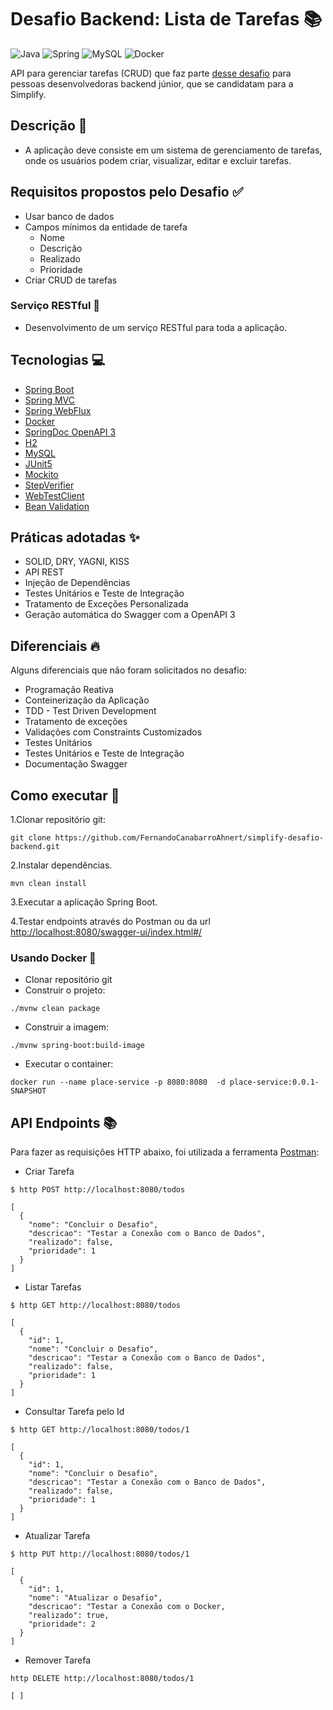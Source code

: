 # Desafio Backend: Lista de Tarefas 📚

![Java](https://img.shields.io/badge/java-%23ED8B00.svg?style=for-the-badge&logo=openjdk&logoColor=white)
![Spring](https://img.shields.io/badge/spring-%236DB33F.svg?style=for-the-badge&logo=spring&logoColor=white)
![MySQL](https://img.shields.io/badge/mysql-4479A1.svg?style=for-the-badge&logo=mysql&logoColor=white)
![Docker](https://img.shields.io/badge/Docker-2496ED?style=for-the-badge&logo=docker&logoColor=white)

API para gerenciar tarefas (CRUD) que faz parte [desse desafio](https://github.com/simplify-liferay/desafio-junior-backend-simplify) para pessoas desenvolvedoras backend júnior, que se candidatam para a Simplify.

## Descrição 🤔
- A aplicação deve consiste em um sistema de gerenciamento de tarefas, onde os usuários podem criar, visualizar, editar e excluir tarefas.

## Requisitos propostos pelo Desafio ✅
- Usar banco de dados
- Campos mínimos da entidade de tarefa
    - Nome
    - Descrição
    - Realizado
    - Prioridade
- Criar CRUD de tarefas

### Serviço RESTful 🚀

* Desenvolvimento de um serviço RESTful para toda a aplicação.

## Tecnologias 💻
 
- [Spring Boot](https://spring.io/projects/spring-boot)
- [Spring MVC](https://docs.spring.io/spring-framework/reference/web/webmvc.html)
- [Spring WebFlux](https://docs.spring.io/spring-framework/reference/web/webflux.html)
- [Docker](https://www.docker.com/)
- [SpringDoc OpenAPI 3](https://springdoc.org/v2/#spring-webflux-support)
- [H2](https://www.baeldung.com/spring-boot-h2-database)
- [MySQL](https://www.mysql.com/)
- [JUnit5](https://junit.org/junit5/)
- [Mockito](https://site.mockito.org/)
- [StepVerifier](https://www.baeldung.com/reactive-streams-step-verifier-test-publisher)
- [WebTestClient](https://docs.spring.io/spring-framework/reference/testing/webtestclient.html)
- [Bean Validation](https://docs.spring.io/spring-framework/reference/core/validation/beanvalidation.html)

## Práticas adotadas ✨

- SOLID, DRY, YAGNI, KISS
- API REST
- Injeção de Dependências
- Testes Unitários e Teste de Integração
- Tratamento de Exceções Personalizada
- Geração automática do Swagger com a OpenAPI 3

## Diferenciais 🔥

Alguns diferenciais que não foram solicitados no desafio:

* Programação Reativa
* Conteinerização da Aplicação
* TDD - Test Driven Development
* Tratamento de exceções
* Validações com Constraints Customizados
* Testes Unitários
* Testes Unitários e Teste de Integração
* Documentação Swagger

## Como executar 🎉

1.Clonar repositório git:

```text
git clone https://github.com/FernandoCanabarroAhnert/simplify-desafio-backend.git
```

2.Instalar dependências.

```text
mvn clean install
```

3.Executar a aplicação Spring Boot.

4.Testar endpoints através do Postman ou da url
<http://localhost:8080/swagger-ui/index.html#/>

### Usando Docker 🐳

- Clonar repositório git
- Construir o projeto:
```
./mvnw clean package
```
- Construir a imagem:
```
./mvnw spring-boot:build-image
```
- Executar o container:
```
docker run --name place-service -p 8080:8080  -d place-service:0.0.1-SNAPSHOT
```

## API Endpoints 📚

Para fazer as requisições HTTP abaixo, foi utilizada a ferramenta [Postman](https://www.postman.com/):

- Criar Tarefa 
```
$ http POST http://localhost:8080/todos

[
  {
    "nome": "Concluir o Desafio",
    "descricao": "Testar a Conexão com o Banco de Dados",
    "realizado": false,
    "prioridade": 1
  }
]
```

- Listar Tarefas
```
$ http GET http://localhost:8080/todos

[
  {
    "id": 1,
    "nome": "Concluir o Desafio",
    "descricao": "Testar a Conexão com o Banco de Dados",
    "realizado": false,
    "prioridade": 1
  }
]
```

- Consultar Tarefa pelo Id
```
$ http GET http://localhost:8080/todos/1

[
  {
    "id": 1,
    "nome": "Concluir o Desafio",
    "descricao": "Testar a Conexão com o Banco de Dados",
    "realizado": false,
    "prioridade": 1
  }
]
```

- Atualizar Tarefa
```
$ http PUT http://localhost:8080/todos/1

[
  {
    "id": 1,
    "nome": "Atualizar o Desafio",
    "descricao": "Testar a Conexão com o Docker,
    "realizado": true,
    "prioridade": 2
  }
]
```

- Remover Tarefa
```
http DELETE http://localhost:8080/todos/1

[ ]
```